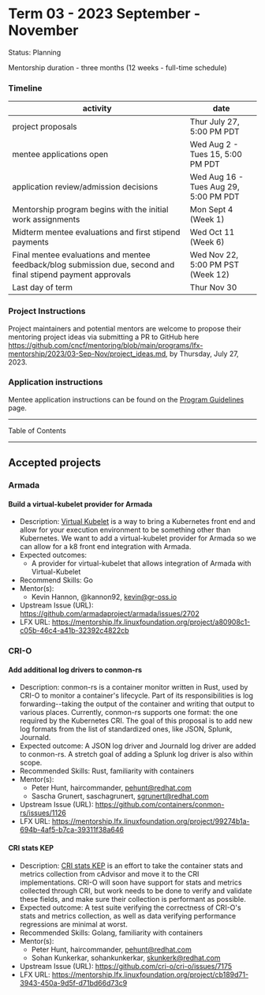 # Term 03 - 2023 September - November

Status: Planning

Mentorship duration - three months (12 weeks - full-time schedule)

### Timeline

| activity | date |
| --- | --- |   
| project proposals | Thur July 27, 5:00 PM PDT |
| mentee applications open | Wed Aug 2 - Tues 15, 5:00 PM PDT |
| application review/admission decisions | Wed Aug 16 - Tues Aug 29, 5:00 PM PDT |
| Mentorship program begins with the initial work assignments | Mon Sept 4 (Week 1) | 
| Midterm mentee evaluations and first stipend payments | Wed Oct 11 (Week 6) |
| Final mentee evaluations and mentee feedback/blog submission due, second and final stipend payment approvals | Wed Nov 22, 5:00 PM PST (Week 12) |
| Last day of term | Thur Nov 30 |

### Project Instructions

Project maintainers and potential mentors are welcome to propose their mentoring project ideas via submitting a PR to GitHub here https://github.com/cncf/mentoring/blob/main/programs/lfx-mentorship/2023/03-Sep-Nov/project_ideas.md, by Thursday, July 27, 2023.

### Application instructions

Mentee application instructions can be found on the [Program Guidelines](https://github.com/cncf/mentoring/blob/main/programs/lfx-mentorship/README.md#program-guidelines) page.

---

Table of Contents

---

## Accepted projects

### Armada

#### Build a virtual-kubelet provider for Armada

- Description: [Virtual Kubelet](https://github.com/virtual-kubelet/virtual-kubelet) is a way to bring a Kubernetes front end and allow for your execution environment to be something other than Kubernetes. We want to add a virtual-kubelet provider for Armada so we can allow for a k8 front end integration with Armada.
- Expected outcomes:
  - A provider for virtual-kubelet that allows integration of Armada with Virtual-Kubelet
- Recommend Skills: Go
- Mentor(s):
  - Kevin Hannon, @kannon92, kevin@gr-oss.io
- Upstream Issue (URL): https://github.com/armadaproject/armada/issues/2702
- LFX URL: https://mentorship.lfx.linuxfoundation.org/project/a80908c1-c05b-46c4-a41b-32392c4822cb

### CRI-O

#### Add additional log drivers to conmon-rs

- Description: conmon-rs is a container monitor written in Rust, used by CRI-O to monitor a container's lifecycle. Part of its responsibilities is log forwarding--taking the output of the container and writing that output to various places. Currently, conmon-rs supports one format: the one required by the Kubernetes CRI. The goal of this proposal is to add new log formats from the list of standardized ones, like JSON, Splunk, Journald.
- Expected outcome: A JSON log driver and Journald log driver are added to conmon-rs. A stretch goal of adding a Splunk log driver is also within scope.
- Recommended Skills: Rust, familiarity with containers
- Mentor(s):
  - Peter Hunt, haircommander, pehunt@redhat.com
  - Sascha Grunert, saschagrunert, sgrunert@redhat.com
- Upstream Issue (URL): https://github.com/containers/conmon-rs/issues/1126
- LFX URL: https://mentorship.lfx.linuxfoundation.org/project/99274b1a-694b-4af5-b7ca-39311f38a646

#### CRI stats KEP

- Description: [CRI stats KEP](https://github.com/kubernetes/enhancements/issues/2371) is an effort to take the container stats and metrics collection from cAdvisor and move it to the CRI implementations. CRI-O will soon have support for stats and metrics collected through CRI, but work needs to be done to verify and validate these fields, and make sure their collection is performant as possible.
- Expected outcome: A test suite verifying the correctness of CRI-O's stats and metrics collection, as well as data verifying performance regressions are minimal at worst.
- Recommended Skills: Golang, familiarity with containers
- Mentor(s):
  - Peter Hunt, haircommander, pehunt@redhat.com
  - Sohan Kunkerkar, sohankunkerkar, skunkerk@redhat.com
- Upstream Issue (URL): https://github.com/cri-o/cri-o/issues/7175
- LFX URL: https://mentorship.lfx.linuxfoundation.org/project/cb189d71-3943-450a-9d5f-d71bd66d73c9


